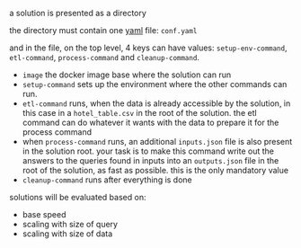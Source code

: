a solution is presented as a directory

the directory must contain one [yaml](https://en.wikipedia.org/wiki/YAML) file:
`conf.yaml`

and in the file, on the top level, 4 keys can have values: `setup-env-command`, `etl-command`, `process-command`
and `cleanup-command`. 

- `image` the docker image base where the solution can run
- `setup-command` sets up the environment where the other commands can run.
- `etl-command` runs, when the data is already accessible by the solution, in this case in a `hotel_table.csv` in the root of the solution. the etl command can do whatever it wants with the data to prepare it for the process command
- when `process-command` runs, an additional `inputs.json` file is also present in the solution root. your task is to make this command write out the answers to the queries found in inputs into an `outputs.json` file in the root of the solution, as fast as possible. this is the only mandatory value
- `cleanup-command` runs after everything is done


solutions will be evaluated based on:
- base speed
- scaling with size of query
- scaling with size of data
